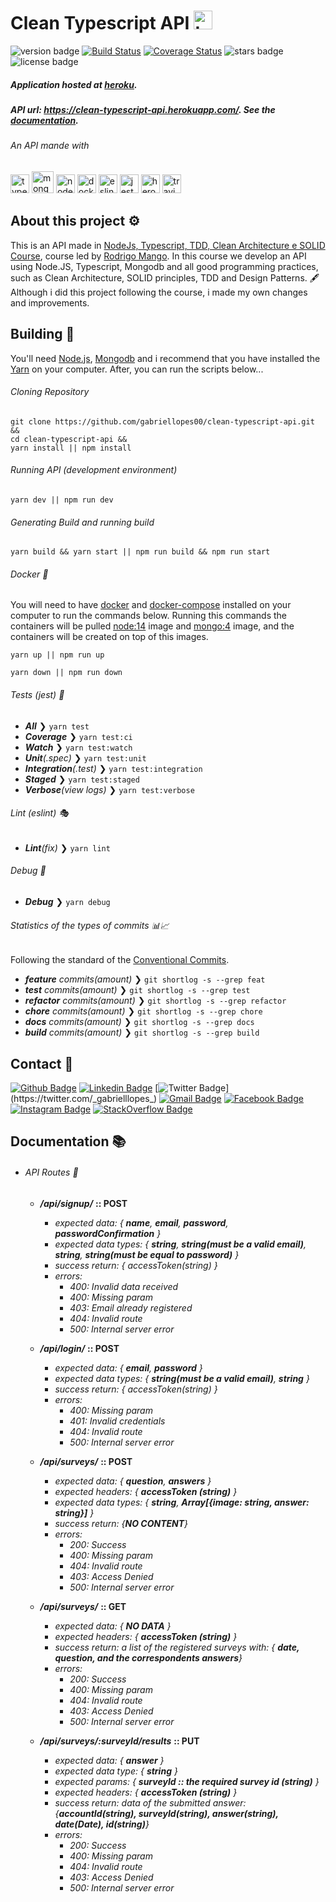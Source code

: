 <h1>
  Clean Typescript API
  <img src="https://cdn.svgporn.com/logos/typescript-icon.svg" alt="typescript" width="30" height="30"/>
</h1>

![version badge](https://img.shields.io/badge/version-1.5.0-blue.svg)
[![Build Status](https://travis-ci.org/gabriellopes00/clean-typescript-api.svg?branch=main)](https://travis-ci.org/gabriellopes00/clean-typescript-api)
[![Coverage Status](https://coveralls.io/repos/github/gabriellopes00/clean-typescript-api/badge.svg)](https://coveralls.io/github/gabriellopes00/clean-typescript-api)
![stars badge](https://img.shields.io/github/stars/gabriellopes00/clean-typescript-api.svg)
![license badge](https://img.shields.io/badge/license-MIT-blue.svg)

##### Application hosted at _[heroku](https://www.heroku.com/)_.

##### API url: _https://clean-typescript-api.herokuapp.com/_. See the [documentation](#documentation-).

###### An API mande with

<p>
  <img src="https://cdn.svgporn.com/logos/typescript-icon.svg" alt="typescript" width="30" height="30"/>
  <img src="https://img.icons8.com/color/452/mongodb.png" alt="mongodb" width="35" height="35"/>
  <img src="https://cdn.svgporn.com/logos/nodejs-icon.svg" alt="nodejs" width="30" height="30"/>
  <img src="https://cdn.svgporn.com/logos/docker-icon.svg" alt="docker" width="30" height="30"/>
  <img src="https://cdn.svgporn.com/logos/eslint.svg" alt="eslint" width="30" height="30"/>
  <img src="https://cdn.svgporn.com/logos/jest.svg" alt="jest" height="30">
  <img src="https://cdn.svgporn.com/logos/heroku-icon.svg" alt="heroku" height="30">
  <img src="https://cdn.svgporn.com/logos/travis-ci.svg" alt="travis-ci" height="30">
</p>

## About this project ⚙

This is an API made in [NodeJs, Typescript, TDD, Clean Architecture e SOLID Course](https://www.udemy.com/course/tdd-com-mango/), course led by [Rodrigo Mango](https://github.com/rmanguinho). In this course we develop an API using Node.JS, Typescript, Mongodb and all good programming practices, such as Clean Architecture, SOLID principles, TDD and Design Patterns. 🖋 Although i did this project following the course, i made my own changes and improvements.

## Building 🔧

You'll need [Node.js](https://nodejs.org), [Mongodb](https://www.mongodb.com/) and i recommend that you have installed the [Yarn](https://yarnpkg.com/getting-started/install) on your computer. After, you can run the scripts below...

###### Cloning Repository

```cloning
git clone https://github.com/gabriellopes00/clean-typescript-api.git &&
cd clean-typescript-api &&
yarn install || npm install
```

###### Running API (development environment)

```development
yarn dev || npm run dev
```

###### Generating Build and running build

```build
yarn build && yarn start || npm run build && npm run start
```

###### Docker 🐳

You will need to have [docker](https://www.docker.com/) and [docker-compose](https://docs.docker.com/compose/) installed on your computer to run the commands below. Running this commands the containers will be pulled [node:14](https://hub.docker.com/_/node) image and [mongo:4](https://hub.docker.com/_/mongo) image, and the containers will be created on top of this images.

```upping
yarn up || npm run up
```

```downing
yarn down || npm run down
```

###### Tests (jest) 🧪

- _**All**_ ❯ `yarn test`
- _**Coverage**_ ❯ `yarn test:ci`
- _**Watch**_ ❯ `yarn test:watch`
- _**Unit**(.spec)_ ❯ `yarn test:unit`
- _**Integration**(.test)_ ❯ `yarn test:integration`
- _**Staged**_ ❯ `yarn test:staged`
- _**Verbose**(view logs)_ ❯ `yarn test:verbose`

###### Lint (eslint) 🎭

- _**Lint**(fix)_ ❯ `yarn lint`

###### Debug 🐞

- _**Debug**_ ❯ `yarn debug`

###### Statistics of the types of commits 📊📈

Following the standard of the [Conventional Commits](https://www.conventionalcommits.org/).

- _**feature** commits(amount)_ ❯ `git shortlog -s --grep feat`
- _**test** commits(amount)_ ❯ `git shortlog -s --grep test`
- _**refactor** commits(amount)_ ❯ `git shortlog -s --grep refactor`
- _**chore** commits(amount)_ ❯ `git shortlog -s --grep chore`
- _**docs** commits(amount)_ ❯ `git shortlog -s --grep docs`
- _**build** commits(amount)_ ❯ `git shortlog -s --grep build`

## Contact 📱

[![Github Badge](https://img.shields.io/badge/-Github-000?style=flat-square&logo=Github&logoColor=white&link=https://github.com/gabriellopes00)](https://github.com/gabriellopes00)
[![Linkedin Badge](https://img.shields.io/badge/-LinkedIn-blue?style=flat-square&logo=Linkedin&logoColor=white&link=https://www.linkedin.com/in/gabriel-lopes-6625631b0/)](https://www.linkedin.com/in/gabriel-lopes-6625631b0/)
[![Twitter Badge](https://img.shields.io/badge/-Twitter-1ca0f1?style=flat-square&labelColor=1ca0f1&logo=twitter&logoColor=white&link=https://twitter.com/_gabrielllopes_)](https://twitter.com/_gabrielllopes_)
[![Gmail Badge](https://img.shields.io/badge/-Gmail-D14836?&style=flat-square&logo=Gmail&logoColor=white&link=mailto:gabrielluislopes00@gmail.com)](mailto:gabrielluislopes00@gmail.com)
[![Facebook Badge](https://img.shields.io/badge/facebook-%231877F2.svg?&style=flat-square&logo=facebook&logoColor=white)](https://www.facebook.com/profile.php?id=100034920821684)
[![Instagram Badge](https://img.shields.io/badge/instagram-%23E4405F.svg?&style=flat-square&logo=instagram&logoColor=white)](https://www.instagram.com/_.gabriellopes/?hl=pt-br)
[![StackOverflow Badge](https://img.shields.io/badge/stack%20overflow-FE7A16?logo=stack-overflow&logoColor=white&style=flat-square)](https://stackoverflow.com/users/14099025/gabriel-lopes?tab=profile)

## Documentation 📚

- ###### API Routes 🔀

  - **_/api/signup/_** **:: POST**

    - _expected data: { **name**, **email**, **password**, **passwordConfirmation** }_
    - _expected data types: { **string**, **string(must be a valid email)**, **string**, **string(must be equal to password)** }_
    - _success return: { accessToken(string) }_
    - _errors:_
      - _400: Invalid data received_
      - _400: Missing param_
      - _403: Email already registered_
      - _404: Invalid route_
      - _500: Internal server error_

  - **_/api/login/_** **:: POST**

    - _expected data: { **email**, **password** }_
    - _expected data types: { **string(must be a valid email)**, **string** }_
    - _success return: { accessToken(string) }_
    - _errors:_
      - _400: Missing param_
      - _401: Invalid credentials_
      - _404: Invalid route_
      - _500: Internal server error_

  - **_/api/surveys/_** **:: POST**

    - _expected data: { **question**, **answers** }_
    - _expected headers: { **accessToken (string)** }_
    - _expected data types: { **string**, **Array[{image: string, answer: string}]** }_
    - _success return: {**NO CONTENT**}_
    - _errors:_
      - _200: Success_
      - _400: Missing param_
      - _404: Invalid route_
      - _403: Access Denied_
      - _500: Internal server error_

  - **_/api/surveys/_** **:: GET**

    - _expected data: { **NO DATA** }_
    - _expected headers: { **accessToken (string)** }_
    - _success return: a list of the registered surveys with: { **date, question, and the correspondents answers**}_
    - _errors:_
      - _200: Success_
      - _400: Missing param_
      - _404: Invalid route_
      - _403: Access Denied_
      - _500: Internal server error_

  - **_/api/surveys/:surveyId/results_** **:: PUT**
    - _expected data: { **answer** }_
    - _expected data type: { **string** }_
    - _expected params: { **surveyId :: the required survey id (string)** }_
    - _expected headers: { **accessToken (string)** }_
    - _success return: data of the submitted answer: {**accountId(string), surveyId(string), answer(string), date(Date), id(string)**}_
    - _errors:_
      - _200: Success_
      - _400: Missing param_
      - _404: Invalid route_
      - _403: Access Denied_
      - _500: Internal server error_
